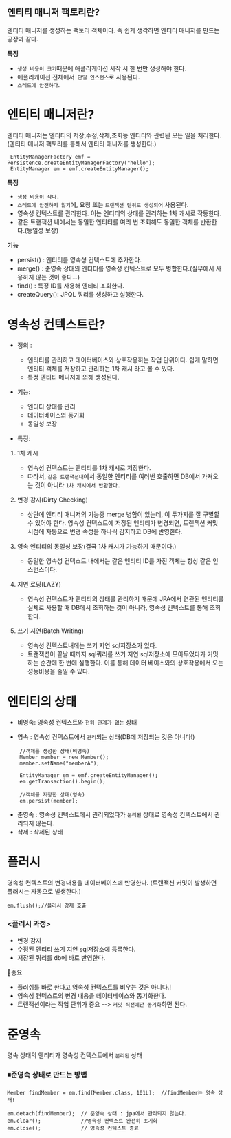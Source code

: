 ## 엔티티 매니저 팩토리란?
엔티티 매니저를 생성하는 팩토리 객체이다. 즉 쉽게 생각하면 엔티티 매니저를 만드는 공장과 같다.

**특징**

- ` 생성 비용이 크기 `때문에 애플리케이션 시작 시 한 번만 생성해야 한다.
- 애플리케이션 전체에서` 단일 인스턴스`로 사용된다.
- `스레드에 안전하다`.

# 엔티티 매니저란?
엔티티 매니저는 엔티티의 저장,수정,삭제,조회등 엔티티와 관련된 모든 일을 처리한다.
(엔티티 매니저 팩토리를 통해서 엔티티 매니저를 생성한다.)
~~~
 EntityManagerFactory emf = Persistence.createEntityManagerFactory("hello");
 EntityManager em = emf.createEntityManager();
~~~
**특징**
- `생성 비용이 작다.`
- `스레드에 안전하지 않기`에, 요청 또는 `트랜잭션 단위로 생성되어` 사용된다.
- 영속성 컨텍스트를 관리한다. 이는 엔티티의 상태를 관리하는 1차 캐시로 작동한다.
- 같은 트랜잭션 내에서는 동일한 엔티티를 여러 번 조회해도 동일한 객체를 반환한다.(동일성 보장)

**기능**
- persist() :  엔티티를 영속성 컨텍스트에 추가한다.
- merge() : 준영속 상태의 엔티티를 영속성 컨텍스트로 모두 병합한다.(실무에서 사용하지 않는 것이 좋다...)
- find() : 특정 ID를 사용해 엔티티 조회한다.
- createQuery(): JPQL 쿼리를 생성하고 실행한다.

# 영속성 컨텍스트란?
- 정의 :
    - 엔티티를 관리하고 데이터베이스와 상호작용하는 작업 단위이다. 쉽게 말하면 엔티티 객체를 저장하고 관리하는 1차 캐시 라고 볼 수 있다.
    - 특정 엔티티 메니저에 의해 생성된다.
- 기능:
    - 엔티티 상태를 관리
    - 데이터베이스와 동기화
    - 동일성 보장

- 특징:
1. 1차 캐시
    - 영속성 컨텍스트는 엔티티를 1차 캐시로 저장한다.
    - 따라서, `같은 트랜잭션내`에서 동일한 엔티티를 여러번 호출하면 DB에서 가져오는 것이 아니라 `1차 캐시에서 반환한다.`

2. 변경 감지(Dirty Checking)
    - 상단에 엔티티 매니저의 기능중 merge 병합이 있는데, 이 두가지를 잘 구별할 수 있어야 한다.
      영속성 컨택스트에 저장된 엔티티가 변경되면, 트랜잭션 커밋 시점에 자동으로 변경 속성을 하나씩 감지하고 DB에 반영한다.
3. 영속 엔티티의 동일성 보장(결국 1차 캐시가 가능하기 때문이다.)
    - 동일한 영속성 컨텍스트 내에서는 같은 엔티티 ID를 가진 객체는 항상 같은 인스턴스이다.
4. 지연 로딩(LAZY)
    - 영속성 컨텍스트가 엔티티의 상태를 관리하기 때문에 JPA에서 연관된 엔티티를 실체로 사용할 때 DB에서 조회하는 것이 아니라,
      영속성 컨텍스트를 통해 조회한다.
5. 쓰기 지연(Batch Writing)
    - 영속성 컨텍스트내에는 쓰기 지연 sql저장소가 있다.
    - 트랜잭션이 끝날 때까지 sql쿼리를 쓰기 지연 sql저장소에 모아두었다가 커밋 하는 순간에 한 번에 실행한다.
      이를 통해 데이터 베이스와의 상호작용에서 오는 성능비용을 줄일 수 있다.

# 엔티티의 상태
- 비영속: 영속성 컨텍스트와 `전혀 관계가 없는` 상태

- 영속 : 영속성 컨텍스트에서 `관리`되는 상태(DB에 저장되는 것은 아니다!)
~~~
    //객체를 생성한 상태(비영속)
    Member member = new Member();
    member.setName("memberA");
    
    EntityManager em = emf.createEntityManager();
    em.getTransaction().begin();
    
    //객체를 저장한 상태(영속)
    em.persist(member);
~~~

- 준영속 : 영속성 컨텍스트에서 관리되었다가 `분리된` 상태로 영속성 컨텍스트에서 관리되지 않는다.
- 삭제 : 삭제된 상태

# 플러시
영속성 컨텍스트의 변경내용을 데이터베이스에 반영한다.
(트랜잭션 커밋이 발생하면 플러시는 자동으로 발생한다.)
~~~
em.flush();//플러시 강제 호출
~~~
### <플러시 과정>
- 변경 감지
- 수정된 엔티티 쓰기 지연 sql저장소에 등록한다.
- 저장된 쿼리를 db에 바로 반영한다.

📌중요
- 플러쉬를 바로 한다고 영속성 컨텍스트를 비우는 것은 아니다.!
- 영속성 컨텍스트의 변경 내용을 데이터베이스와 동기화한다.
- 트랜잭션이라는 작업 단위가 중요 --> `커밋 직전에만 동기화`하면 된다.

# 준영속
영속 상태의 엔티티가 영속성 컨텍스트에서 `분리된` 상태

### ◾준영속 상태로 만드는 방법
```
Member findMember = em.find(Member.class, 101L);  //findMember는 영속 상태!

em.detach(findMember);  // 준영속 상태 : jpa에서 관리되지 않는다.
em.clear();             //영속성 컨텍스트 완전히 초기화
em.close();             // 영속성 컨텍스트 종료
```